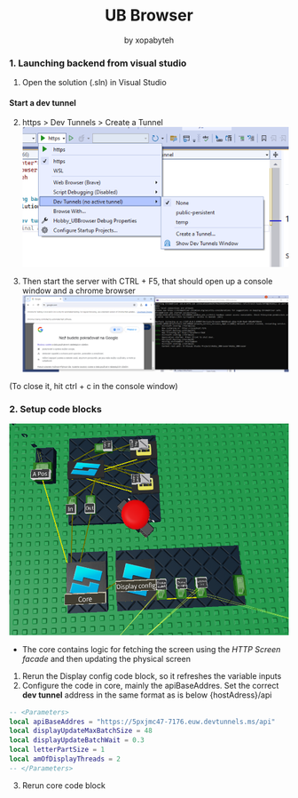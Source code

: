 <div align="center">
	<h1> UB Browser </h1>
	by xopabyteh
</div>

### 1. Launching backend from visual studio
1. Open the solution (.sln) in Visual Studio

#### Start a dev tunnel
2. https > Dev Tunnels > Create a Tunnel
![File1](file1.png)

3. Then start the server with CTRL + F5, that should open up a console window
and a chrome browser
![File2](file2.png)

(To close it, hit ctrl + c in the console window)

### 2. Setup code blocks
![File3](file3.png)

* The core contains logic for fetching the screen using the 
*HTTP Screen facade* and then updating the physical screen

1. Rerun the Display config code block, so it refreshes the variable inputs
2. Configure the code in core, mainly the apiBaseAddres.
Set the correct **dev tunnel** address in the same format as is below
{hostAdress}/api

```lua
-- <Parameters>
local apiBaseAddres = "https://5pxjmc47-7176.euw.devtunnels.ms/api"
local displayUpdateMaxBatchSize = 48
local displayUpdateBatchWait = 0.3
local letterPartSize = 1
local amOfDisplayThreads = 2
-- </Parameters>
```
3. Rerun core code block